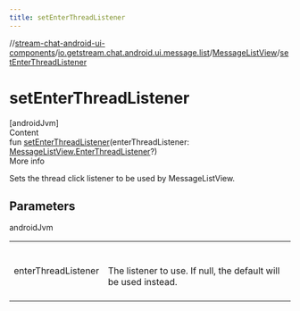 ```yaml
---
title: setEnterThreadListener
---
```

//[stream-chat-android-ui-components](../../../index.md)/[io.getstream.chat.android.ui.message.list](../index.md)/[MessageListView](index.md)/[setEnterThreadListener](setEnterThreadListener.md)



# setEnterThreadListener  
[androidJvm]  
Content  
fun [setEnterThreadListener](setEnterThreadListener.md)(enterThreadListener: [MessageListView.EnterThreadListener](EnterThreadListener/index.md)?)  
More info  


Sets the thread click listener to be used by MessageListView.



## Parameters  
  
androidJvm  
  
| | |
|---|---|
| <a name="io.getstream.chat.android.ui.message.list/MessageListView/setEnterThreadListener/#io.getstream.chat.android.ui.message.list.MessageListView.EnterThreadListener?/PointingToDeclaration/"></a>enterThreadListener| <a name="io.getstream.chat.android.ui.message.list/MessageListView/setEnterThreadListener/#io.getstream.chat.android.ui.message.list.MessageListView.EnterThreadListener?/PointingToDeclaration/"></a><br/><br/>The listener to use. If null, the default will be used instead.<br/><br/>|
  
  



